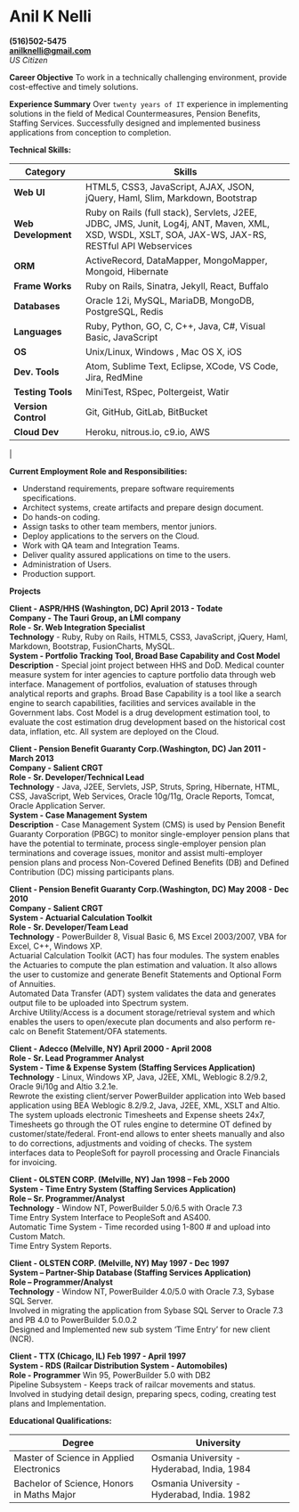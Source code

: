 # Anil K Nelli

**(516)502-5475**  
**anilknelli@gmail.com**  
*US Citizen*            

**Career Objective**
To work in a technically challenging environment, provide cost-effective and timely solutions.  

**Experience Summary**
Over `twenty years of IT` experience in implementing solutions in the field of Medical Countermeasures, Pension Benefits, Staffing Services.  Successfully designed and implemented business applications from conception to completion.  

**Technical Skills:**  

| Category        | Skills                                                                                                                                              |
|-----------------|-----------------------------------------------------------------------------------------------------------------------------------------------------|
| **Web UI**          | HTML5, CSS3, JavaScript, AJAX, JSON, jQuery, Haml, Slim, Markdown, Bootstrap                                                                             |
| **Web Development** | Ruby on Rails (full stack), Servlets, J2EE, JDBC, JMS, Junit, Log4j, ANT, Maven, XML, XSD, WSDL, XSLT, SOA, JAX-WS, JAX-RS, RESTful API Webservices |
| **ORM**             | ActiveRecord, DataMapper, MongoMapper, Mongoid, Hibernate                                                                                           |
| **Frame Works**     | Ruby on Rails, Sinatra, Jekyll, React, Buffalo                                                                                                              |
| **Databases**       | Oracle 12i, MySQL, MariaDB, MongoDB, PostgreSQL, Redis                                                                                              |
| **Languages**       | Ruby, Python, GO, C, C++, Java, C#, Visual Basic, JavaScript                                                                                        |
| **OS**              | Unix/Linux, Windows , Mac OS X, iOS                                                                                                                 |
| **Dev. Tools**      | Atom, Sublime Text, Eclipse, XCode, VS Code, Jira, RedMine                                                                                                 |
| **Testing Tools**   | MiniTest, RSpec, Poltergeist, Watir                                                                                                                    |
| **Version Control** | Git, GitHub, GitLab, BitBucket                                                                                                                      |
| **Cloud Dev** | Heroku, nitrous.io, c9.io, AWS                                                                                                                     |
|                 

**Current Employment Role and Responsibilities:**  

- Understand requirements, prepare software requirements specifications.
- Architect systems, create artifacts and prepare design document.
- Do hands-on coding.
- Assign tasks to other team members, mentor juniors.
- Deploy applications to the servers on the Cloud.
- Work with QA team and Integration Teams.
- Deliver quality assured applications on time to the users.
- Administration of Users.
- Production support.

**Projects**  

**Client - ASPR/HHS (Washington, DC) April 2013 - Todate**  
**Company - The Tauri Group, an LMI company**  
**Role - Sr. Web Integration Specialist**  
**Technology** - Ruby, Ruby on Rails, HTML5, CSS3, JavaScript, jQuery, Haml, Markdown, Bootstrap, FusionCharts, MySQL.  
**System - Portfolio Tracking Tool, Broad Base Capability and Cost Model**  
**Description** - Special joint project between HHS and DoD. Medical counter measure system for inter agencies to capture portfolio data through web interface. Management of portfolios, evaluation of statuses through analytical reports and graphs. Broad Base Capability is a tool like a search engine to search capabilities, facilities and services available in the Government labs. Cost Model is a drug development estimation tool, to evaluate the cost estimation drug development based on the historical cost data, inflation, etc. All system are deployed on the Cloud.  

**Client - Pension Benefit Guaranty Corp.(Washington, DC) Jan 2011 - March 2013**  
**Company - Salient CRGT**  
**Role - Sr. Developer/Technical Lead**  
**Technology** - Java, J2EE, Servlets, JSP, Struts, Spring, Hibernate, HTML, CSS, JavaScript, Web Services, Oracle 10g/11g, Oracle Reports, Tomcat, Oracle Application Server.  
**System - Case Management System**  
**Description** - Case Management System (CMS) is used by Pension Benefit Guaranty Corporation (PBGC) to monitor single-employer pension plans that have the potential to terminate, process single-employer pension plan terminations and coverage issues, monitor and assist multi-employer pension plans and process Non-Covered Defined Benefits (DB) and Defined Contribution (DC) missing participants plans.  

**Client - Pension Benefit Guaranty Corp.(Washington, DC) May 2008 - Dec 2010**  
**Company - Salient CRGT**  
**System - Actuarial Calculation Toolkit**  
**Role - Sr. Developer/Team Lead**  
**Technology** - PowerBuilder 8, Visual Basic 6, MS Excel 2003/2007, VBA for Excel, C++, Windows XP.  
Actuarial Calculation Toolkit (ACT) has four modules. The system enables the Actuaries to compute the plan estimation and valuation. It also allows the user to customize and generate Benefit Statements and Optional Form of Annuities.  
Automated Data Transfer (ADT) system validates the data and generates output file to be uploaded into Spectrum system.  
Archive Utility/Access is a document storage/retrieval system and which enables the users to open/execute plan documents and also perform re-calc on Benefit Statement/OFA statements.  

**Client - Adecco (Melville, NY) April 2000 - April 2008**  
**Role - Sr. Lead Programmer Analyst**  
**System - Time & Expense System (Staffing Services Application)**
**Technology** - Linux, Windows XP, Java, J2EE, XML, Weblogic 8.2/9.2, Oracle 9i/10g and Altio 3.2.1e.    
Rewrote the existing client/server PowerBuilder application into Web based application using BEA Weblogic 8.2/9.2, Java, J2EE, XML, XSLT and Altio.  
The system uploads electronic Timesheets and Expense sheets 24x7, Timesheets go through the OT rules engine to determine OT defined by customer/state/federal. Front-end allows to enter sheets manually and also to do corrections, adjustments and voiding of checks. The system interfaces data to PeopleSoft for payroll processing and Oracle Financials for invoicing.  

**Client - OLSTEN CORP. (Melville, NY)​​​​       Jan 1998 – Feb 2000**  
**System - Time Entry System (Staffing Services Application)**  
**Role – Sr. Programmer/Analyst**  
**Technology** - Window NT, PowerBuilder 5.0/6.5 with Oracle 7.3  
Time Entry System Interface to PeopleSoft and AS400.  
Automatic Time System - Time recorded using 1-800 # and upload into Custom Match.  
Time Entry System Reports.  

**Client - OLSTEN CORP. (Melville, NY)​​​​       May 1997 - Dec 1997**  
**System – Partner-Ship Database (Staffing Services Application)**  
**Role – Programmer/Analyst**  
**Technology** - Window NT, PowerBuilder 4.0/5.0 with Oracle 7.3, Sybase SQL Server.  
Involved in migrating the application from Sybase SQL Server to Oracle 7.3 and PB 4.0 to PowerBuilder 5.0.0.2  
Designed and Implemented new sub system ‘Time Entry’ for new client (NCR).  

**Client - TTX (Chicago, IL)​​​​​​    Feb 1997 - April 1997**  
**System - RDS (Railcar Distribution System - Automobiles)**  
**Role - Programmer**
Win 95, PowerBuilder 5.0 with DB2  
Pipeline Subsystem - Keeps track of railcar movements and status.  
Involved in studying detail design, preparing specs, coding, creating test plans and Implementation.  

**Educational Qualifications:**  

| Degree                                        | University                                  |
|-----------------------------------------------|---------------------------------------------|
| Master of Science in Applied Electronics      | Osmania University - Hyderabad, India, 1984 |
| Bachelor of Science, Honors in Maths Major    | Osmania University - Hyderabad, India. 1982 |  

